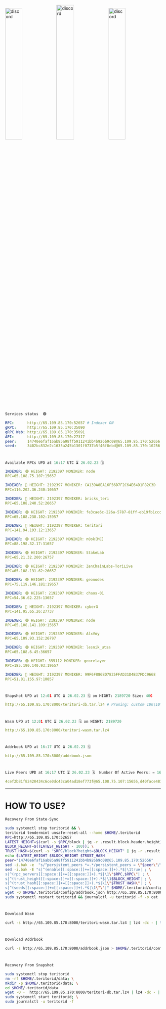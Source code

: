 [<img src='https://user-images.githubusercontent.com/83868103/215836529-812ac1b8-029f-4f5d-bb72-8539c308b0f4.png' alt='discord'  width='33%'>](https://github.com/romanv1812/Teritori/blob/main/data/mainnet_guide.md)[<img src='https://user-images.githubusercontent.com/83868103/215836572-1ace2f52-bfa5-452a-a9bd-1382169bc8f2.png' alt='discord'  width='33.39%'>](https://restake.app/teritori/torivaloper1qy38xmcrnht0kt5c5fryvl8llrpdwer6atxj5u/stake)[<img src='https://user-images.githubusercontent.com/83868103/215836599-cb1990d2-2e43-4fc2-898a-c373bcb64677.png' alt='discord'  width='33%'>](https://restake.app/teritori/torivaloper1qy38xmcrnht0kt5c5fryvl8llrpdwer6atxj5u/stake)
```python
Services status  🟢
```
```YAML
RPC:      http://65.109.85.170:52657 # Indexer ON
gRPC:     http://65.109.85.170:35090
gRPC Web: http://65.109.85.170:35091
API:      http://65.109.85.170:27317
peer:     14740e6faf16ab85a98ff5911241bb4b926b9c08@65.109.85.170:52656
seed:     3402bc832e2c1635a245b1301f0737b5f46f0ebd@65.109.85.170:10256
```
#
```python
Available RPCs UPD at 16:17 UTC ⏳ 26.02.23 🗓️ 
```
```YAML
INDEXER: 🟢 HEIGHT: 2192397 MONIKER: node
RPC=65.108.75.107:15657

INDEXER: 🔴 HEIGHT: 2192397 MONIKER: CA13DA8EA16F56D7F2C64E64D1F82C3D
RPC=116.202.36.240:10657

INDEXER: 🔴 HEIGHT: 2192397 MONIKER: bricks_teri
RPC=65.108.240.52:26657

INDEXER: 🟢 HEIGHT: 2192397 MONIKER: fe3cae6c-226a-5787-81ff-eb19fb1cccce
RPC=65.108.238.102:15957

INDEXER: 🔴 HEIGHT: 2192397 MONIKER: teritori
RPC=141.94.193.12:13657

INDEXER: 🟢 HEIGHT: 2192397 MONIKER: n0ok[MC]
RPC=88.198.32.17:31657

INDEXER: 🟢 HEIGHT: 2192397 MONIKER: StakeLab
RPC=65.21.32.200:26757

INDEXER: 🟢 HEIGHT: 2192397 MONIKER: ZenChainLabs-ToriLive
RPC=65.108.131.62:26657

INDEXER: 🟢 HEIGHT: 2192397 MONIKER: geonodes
RPC=75.119.146.181:19657

INDEXER: 🟢 HEIGHT: 2192397 MONIKER: chaos-01
RPC=54.36.62.225:13657

INDEXER: 🔴 HEIGHT: 2192397 MONIKER: cyberG
RPC=141.95.65.26:27737

INDEXER: 🟢 HEIGHT: 2192397 MONIKER: node
RPC=65.108.141.109:15657

INDEXER: 🟢 HEIGHT: 2192397 MONIKER: AlxVoy
RPC=65.109.93.152:26797

INDEXER: 🟢 HEIGHT: 2192397 MONIKER: lesnik_utsa
RPC=65.108.6.45:36657

INDEXER: 🟢 HEIGHT: 555112 MONIKER: georelayer
RPC=185.190.140.93:19657

INDEXER: 🔴 HEIGHT: 2192397 MONIKER: 99F6F886BD7825FFAD31D4B37FDC9668
RPC=51.81.155.97:10857

```
#
```python
Shapshot UPD at 12:01 UTC ⏳ 26.02.23 🗓️ on HIGHT: 2189720 Size: 40G
```
```YAML
http://65.109.85.170:8000/teritori-db.tar.lz4 # Pruning: custom 100\10\100 Indexer kv
```
#
```python
Wasm UPD at 12:01 UTC ⏳ 26.02.23 🗓️ on HIGHT: 2189720
```
```YAML
http://65.109.85.170:8000/teritori-wasm.tar.lz4
```
#
```python
Addrbook UPD at 16:17 UTC ⏳ 26.02.23 🗓️ 
```
```YAML
http://65.109.85.170:8000/addrbook.json
```
#
```python
Live Peers UPD at 16:17 UTC ⏳ 26.02.23 🗓️  Number Of Active Peers: = 16
```
```YAML
4cef2b81f82420434c6ce0dc43ca04ad18ef773f@65.108.75.107:15656,d40face481bc00a617d9a29c39be412a776e28c2@116.202.36.240:10656,a57b53a46e6f473b42a6db6e0c0f216b1611efcb@65.108.240.52:26656,2b4f46e601fb4ede2a0c98976337e3afdaa50dac@65.108.238.102:15956,317d9a102d4a04337c65571c18df0e98269dce87@141.94.193.12:13656,e3374c3d25a36f06662fa150043e5e6529d11570@88.198.32.17:31656,a06fbbb9ace823ae28a696a91daa2d0644653c28@65.21.32.200:26756,8e9624292123624e4eddc3f43189f08a0424127e@65.108.131.62:26656,16f90d350de14a596ebdc683ce5e703c14e40bb3@75.119.146.181:19656,10a19941e819a9a89873398b1d52794929d245a0@54.36.62.225:13656,e3b906fefa58783395fcf72086c698707908a558@141.95.65.26:27736,5cabaab828aea4bcc60e20c5a87b469c43023557@65.108.141.109:15656,6ef7a8bc7a3cc0856594f12570e8f2282a099dcf@65.109.93.152:26796,46b7ae20e3cc4264076a91c3601f3894a021a80d@65.108.6.45:36656,8a34095a1b88208ae02e2d6fe3bd0dd92aa2d404@185.190.140.93:19656,3bd3a20d7c8a26a20927289a7a6bffecf71de53e@51.81.155.97:10856
```
---
# HOW TO USE?
```python
Recovery From State-Sync
```
```bash
sudo systemctl stop teritorid && \
teritorid tendermint unsafe-reset-all --home $HOME/.teritorid
RPC=http://65.109.85.170:52657
LATEST_HEIGHT=$(curl -s $RPC/block | jq -r .result.block.header.height); \
BLOCK_HEIGHT=$((LATEST_HEIGHT - 100)); \
TRUST_HASH=$(curl -s "$RPC/block?height=$BLOCK_HEIGHT" | jq -r .result.block_id.hash)
echo $LATEST_HEIGHT $BLOCK_HEIGHT $TRUST_HASH
peer="14740e6faf16ab85a98ff5911241bb4b926b9c08@65.109.85.170:52656"
sed -i.bak -e  "s/^persistent_peers *=.*/persistent_peers = \"$peer\"/" $HOME/.teritorid/config/config.toml
sed -i.bak -E "s|^(enable[[:space:]]+=[[:space:]]+).*$|\1true| ; \
s|^(rpc_servers[[:space:]]+=[[:space:]]+).*$|\1\"$RPC,$RPC\"| ; \
s|^(trust_height[[:space:]]+=[[:space:]]+).*$|\1$BLOCK_HEIGHT| ; \
s|^(trust_hash[[:space:]]+=[[:space:]]+).*$|\1\"$TRUST_HASH\"| ; \
s|^(seeds[[:space:]]+=[[:space:]]+).*$|\1\"\"|" $HOME/.teritorid/config/config.toml
wget -O $HOME/.teritorid/config/addrbook.json http://65.109.85.170:8000/addrbook.json
sudo systemctl restart teritorid && journalctl -u teritorid -f -o cat
```
#
```python
Download Wasm
```
```bash
curl -s http://65.109.85.170:8000/teritori-wasm.tar.lz4 | lz4 -dc - | tar -xf - -C $HOME/.teritorid/data
```
#
```python
Download Addrbook
```
```bash
curl -s http://65.109.85.170:8000/addrbook.json > $HOME/.teritorid/config/addrbook.json
```
#
```python
Recovery From Snapshot
```
```bash
sudo systemctl stop teritorid
rm -rf $HOME/.teritorid/data; \
mkdir -p $HOME/.teritorid/data; \
cd $HOME/.teritorid/data
wget -O -  http://65.109.85.170:8000/teritori-db.tar.lz4 | lz4 -dc - | tar -xf - -C $HOME/.teritorid
sudo systemctl start teritorid; \
sudo journalctl -u teritorid -f
```
